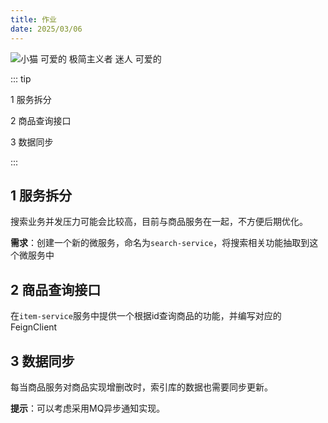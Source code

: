 ```yaml
---
title: 作业
date: 2025/03/06
---
```


![小猫 可爱的 极简主义者 迷人 可爱的](https://bizhi1.com/wp-content/uploads/2024/11/kitten-3840x2160-adorable-minimalist-charming-cute.jpg)

::: tip

1 服务拆分

2 商品查询接口

3 数据同步

:::

## 1 服务拆分

搜索业务并发压力可能会比较高，目前与商品服务在一起，不方便后期优化。

**需求**：创建一个新的微服务，命名为`search-service`，将搜索相关功能抽取到这个微服务中





## 2 商品查询接口

在`item-service`服务中提供一个根据id查询商品的功能，并编写对应的FeignClient





## 3 数据同步

每当商品服务对商品实现增删改时，索引库的数据也需要同步更新。

**提示**：可以考虑采用MQ异步通知实现。